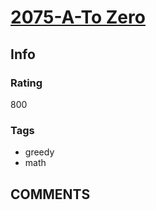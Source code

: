 # [2075-A-To Zero](https://codeforces.com/problemset/problem/2075/A)

## Info

### Rating

800

### Tags

- greedy
- math

## __COMMENTS__

>